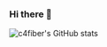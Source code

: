### Hi there 👋

![c4fiber's GitHub stats](https://github-readme-stats.vercel.app/api?username=c4fiber&show_icons=true&count_private=true&theme=solarized-light)

<!--
**c4fiber/c4fiber** is a ✨ _special_ ✨ repository because its `README.md` (this file) appears on your GitHub profile.

Here are some ideas to get you started:

- 🔭 I’m currently working on ...
- 🌱 I’m currently learning ...
- 👯 I’m looking to collaborate on ...
- 🤔 I’m looking for help with ...
- 💬 Ask me about ...
- 📫 How to reach me: ...
- 😄 Pronouns: ...
- ⚡ Fun fact: ...
-->
